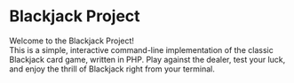 # Blackjack Project

Welcome to the Blackjack Project!  
This is a simple, interactive command-line implementation of the classic Blackjack card game, written in PHP. Play against the dealer, test your luck, and enjoy the thrill of Blackjack right from your terminal.